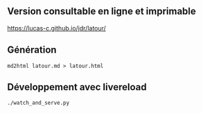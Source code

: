 ## Version consultable en ligne et imprimable

<https://lucas-c.github.io/jdr/latour/>

## Génération

    md2html latour.md > latour.html

## Développement avec livereload

    ./watch_and_serve.py
